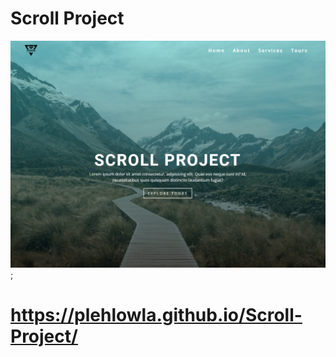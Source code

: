 # Scroll Project

![scrollProject](scrollProject.png);
 
# https://plehlowla.github.io/Scroll-Project/